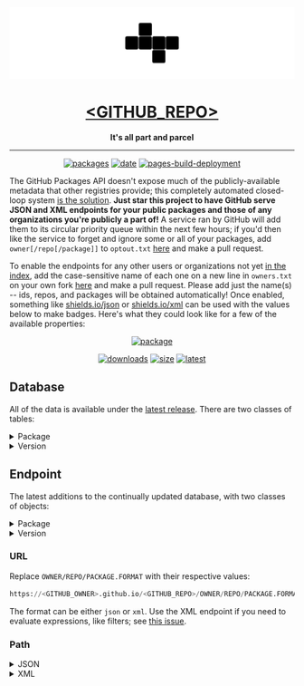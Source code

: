 <div align="center">

[![logo](src/img/logo-b.png)](https://github.com/<GITHUB_OWNER>/<GITHUB_REPO>)

# [<GITHUB_REPO>](https://github.com/<GITHUB_OWNER>/<GITHUB_REPO>)

**It's all part and parcel**

---

[![packages](https://img.shields.io/badge/dynamic/json?url=https%3A%2F%2Fgithub.com%2F<GITHUB_OWNER>%2F<GITHUB_REPO>%2Fraw%2Findex%2F.json&query=%24.packages&logo=github&logoColor=959da5&label=packages&labelColor=333a41&color=2ebc4f)](https://github.com/<GITHUB_OWNER>/<GITHUB_REPO>/tree/index) [![date](https://img.shields.io/badge/dynamic/json?url=https%3A%2F%2Fgithub.com%2F<GITHUB_OWNER>%2F<GITHUB_REPO>%2Fraw%2Findex%2F.json&query=%24.date&logo=github&logoColor=959da5&label=refreshed&labelColor=333a41&color=2ebc4f)](https://github.com/<GITHUB_OWNER>/<GITHUB_REPO>/releases/latest) [![pages-build-deployment](https://github.com/<GITHUB_OWNER>/<GITHUB_REPO>/actions/workflows/pages/pages-build-deployment/badge.svg)](https://github.com/<GITHUB_OWNER>/<GITHUB_REPO>/actions/workflows/pages/pages-build-deployment)

</div>

The GitHub Packages API doesn't expose much of the publicly-available metadata that other registries provide; this completely automated closed-loop system [is the solution](https://github.com/badges/shields/issues/5594#issuecomment-2157626147). **Just star this project to have GitHub serve JSON and XML endpoints for your public packages and those of any organizations you're publicly a part of!** A service ran by GitHub will add them to its circular priority queue within the next few hours; if you'd then like the service to forget and ignore some or all of your packages, add `owner[/repo[/package]]` to `optout.txt` [here](https://github.com/<GITHUB_OWNER>/<GITHUB_REPO>/edit/<GITHUB_BRANCH>/optout.txt) and make a pull request.

To enable the endpoints for any other users or organizations not yet [in the index](https://github.com/<GITHUB_OWNER>/<GITHUB_REPO>/tree/index), add the case-sensitive name of each one on a new line in `owners.txt` on your own fork [here](https://github.com/ipitio/backage/edit/master/owners.txt) and make a pull request. Please add just the name(s) -- ids, repos, and packages will be obtained automatically! Once enabled, something like [shields.io/json](https://shields.io/badges/dynamic-json-badge) or [shields.io/xml](https://shields.io/badges/dynamic-xml-badge) can be used with the values below to make badges. Here's what they could look like for a few of the available properties:

<div align="center">

[![package](https://img.shields.io/badge/dynamic/json?url=https%3A%2F%2F<GITHUB_OWNER>.github.io%2F<GITHUB_REPO>%2Farevindh%2Fpihole-speedtest%2Fpihole-speedtest.json&query=%24.package&logo=github&label=package&style=for-the-badge&color=black)](https://github.com/arevindh/pihole-speedtest/pkgs/container/pihole-speedtest)

[![downloads](https://img.shields.io/badge/dynamic/json?url=https%3A%2F%2F<GITHUB_OWNER>.github.io%2F<GITHUB_REPO>%2Farevindh%2Fpihole-speedtest%2Fpihole-speedtest.json&query=%24.downloads&logo=github&label=pulls)](https://github.com/arevindh/pihole-speedtest/pkgs/container/pihole-speedtest) [![size](https://img.shields.io/badge/dynamic/json?url=https%3A%2F%2F<GITHUB_OWNER>.github.io%2F<GITHUB_REPO>%2Farevindh%2Fpihole-speedtest%2Fpihole-speedtest.json&query=%24.size&logo=github&label=size&color=indigo)](https://github.com/arevindh/pihole-speedtest/pkgs/container/pihole-speedtest) [![latest](https://img.shields.io/badge/dynamic/xml?url=https%3A%2F%2F<GITHUB_OWNER>.github.io%2F<GITHUB_REPO>%2Farevindh%2Fpihole-speedtest%2Fpihole-speedtest.xml&query=%2Fbkg%2Fversion%5B.%2Flatest%5B.%3D%22true%22%5D%5D%2Ftags%5B.!%3D%22latest%22%5D&logo=github&label=latest&color=darkgreen)](https://github.com/arevindh/pihole-speedtest/pkgs/container/pihole-speedtest)

</div>

## Database

All of the data is available under the [latest release](https://github.com/<GITHUB_OWNER>/<GITHUB_REPO>/releases/latest). There are two classes of tables:

<details>

<summary>Package</summary>

|      Column       |  Type   | Description                                     |
| :---------------: | :-----: | ----------------------------------------------- |
|    `owner_id`     | INTEGER | The ID of the owner                             |
|   `owner_type`    |  TEXT   | The type of owner (e.g. `users`)                |
|  `package_type`   |  TEXT   | The type of package (e.g. `container`)          |
|      `owner`      |  TEXT   | The owner of the package                        |
|      `repo`       |  TEXT   | The repository of the package                   |
|     `package`     |  TEXT   | The package name                                |
|      `size`       | INTEGER | The size of the latest version                  |
|    `downloads`    | INTEGER | The total number of downloads                   |
| `downloads_month` | INTEGER | The total number of downloads in the last month |
| `downloads_week`  | INTEGER | The total number of downloads in the last week  |
|  `downloads_day`  | INTEGER | The total number of downloads in the last day   |
|      `date`       |  TEXT   | The most recent date the package was refreshed  |

</details>

<details>

<summary>Version</summary>

|      Column       |  Type   | Description                                     |
| :---------------: | :-----: | ----------------------------------------------- |
|       `id`        | INTEGER | The ID of the version                           |
|      `name`       |  TEXT   | The version name                                |
|      `size`       | INTEGER | The size of the version                         |
|    `downloads`    | INTEGER | The total number of downloads                   |
| `downloads_month` | INTEGER | The total number of downloads in the last month |
| `downloads_week`  | INTEGER | The total number of downloads in the last week  |
|  `downloads_day`  | INTEGER | The total number of downloads in the last day   |
|      `date`       |  TEXT   | The most recent date the version was refreshed  |
|      `tags`       |  TEXT   | The tags of the version (csv)                   |

</details>

## Endpoint

The latest additions to the continually updated database, with two classes of objects:

<details>

<summary>Package</summary>

|       Property        |     Type     | Description                                         |
| :-------------------: | :----------: | --------------------------------------------------- |
|      `owner_id`       |    number    | The ID of the owner                                 |
|     `owner_type`      |    string    | The type of owner (e.g. `users`)                    |
|    `package_type`     |    string    | The type of package (e.g. `container`)              |
|        `owner`        |    string    | The owner of the package                            |
|        `repo`         |    string    | The repository of the package                       |
|       `package`       |    string    | The package name                                    |
|        `date`         |    string    | The most recent date the package was refreshed      |
|        `size`         |    string    | Formatted size of the latest version                |
|      `versions`       |    string    | Formatted count of all versions ever tracked        |
|       `tagged`        |    string    | Formatted count of all tagged versions ever tracked |
|      `downloads`      |    string    | Formatted count of all downloads                    |
|   `downloads_month`   |    string    | Formatted count of all downloads in the last month  |
|   `downloads_week`    |    string    | Formatted count of all downloads in the last week   |
|    `downloads_day`    |    string    | Formatted count of all downloads in the last day    |
|      `raw_size`       |    number    | Size of the latest version, in bytes                |
|    `raw_versions`     |    number    | Count of versions tracked                           |
|     `raw_tagged`      |    number    | Count of tagged versions tracked                    |
|    `raw_downloads`    |    number    | Count of all downloads                              |
| `raw_downloads_month` |    number    | Count of all downloads in the last month            |
| `raw_downloads_week`  |    number    | Count of all downloads in the last week             |
|  `raw_downloads_day`  |    number    | Count of all downloads in the last day              |
|       `version`       | object array | The versions of the package (see below)             |

</details>

<details>

<summary>Version</summary>

|       Property        |     Type     | Description                                    |
| :-------------------: | :----------: | ---------------------------------------------- |
|         `id`          |    number    | The ID of the version                          |
|        `name`         |    string    | The version name                               |
|        `date`         |    string    | The most recent date the version was refreshed |
|       `newest`        |   boolean    | Whether the version is the newest              |
|       `latest`        |   boolean    | Whether the version is the newest tagged       |
|        `size`         |    string    | Formatted size of the version                  |
|      `downloads`      |    string    | Formatted count of downloads                   |
|   `downloads_month`   |    string    | Formatted count of downloads in the last month |
|   `downloads_week`    |    string    | Formatted count of downloads in the last week  |
|    `downloads_day`    |    string    | Formatted number of downloads in the last day  |
|      `raw_size`       |    number    | Size of the version, in bytes                  |
|    `raw_downloads`    |    number    | Count of downloads                             |
| `raw_downloads_month` |    number    | Count of downloads in the last month           |
| `raw_downloads_week`  |    number    | Count of downloads in the last week            |
|  `raw_downloads_day`  |    number    | Count of downloads in the last day             |
|        `tags`         | string array | The tags of the version                        |

</details>

### URL

Replace `OWNER/REPO/PACKAGE.FORMAT` with their respective values:

```py
https://<GITHUB_OWNER>.github.io/<GITHUB_REPO>/OWNER/REPO/PACKAGE.FORMAT
```

The format can be either `json` or `xml`. Use the XML endpoint if you need to evaluate expressions, like filters; see [this issue](https://github.com/ipitio/backage/issues/23).

### Path

<details>

<summary>JSON</summary>

You can query a package for its properties, like size or version:

```js
$.PROPERTY
```

```js
$.size
```

Versions may be filtered in and tags out:

```js
$.version[FILTER].PROPERTY
```

```js
$.version[?(@.latest)].tags[?(@ != "latest")]
```

</details>

<details>

<summary>XML</summary>

You can query a package for its properties, like size or version:

```py
/bkg/PROPERTY
```

```py
/bkg/size
```

Versions can be filtered in and tags out:

```py
/bkg/version[FILTER]/PROPERTY
```

```py
/bkg/version[./latest[.="true"]]/tags[.!="latest"]
```

</details>
